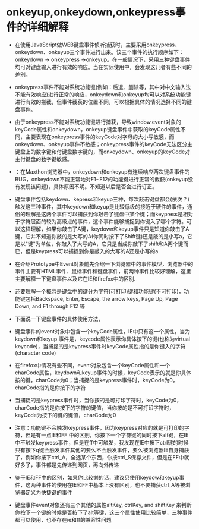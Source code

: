 # onkeyup,onkeydown,onkeypress事件的详细解释


- 在使用JavaScript做WEB键盘事件侦听捕获时，主要采用onkeypress、onkeydown、onkeyup三个事件进行出来。该三个事件的执行顺序如下：onkeydown -> onkeypress ->onkeyup。在一般情况下，采用三种键盘事件均可对键盘输入进行有效的响应。当在实际使用中，会发现这几者有些不同的差别。  

- onkeypress事件不能对系统功能键(例如：后退、删除等，其中对中文输入法不能有效响应)进行正常的响应，onkeydown和onkeyup均可以对系统功能键进行有效的拦截，但事件截获的位置不同，可以根据具体的情况选择不同的键盘事件。  

- 由于onkeypress不能对系统功能键进行捕获，导致window.event对象的keyCode属性和onkeydown，onkeyup键盘事件中获取的keyCode属性不同，主要表现在onkeypress事件的keyCode对字母的大小写敏感，而onkeydown、onkeyup事件不敏感；onkeypress事件的keyCode无法区分主键盘上的数字键和付键盘数字键的，而onkeydown、onkeyup的keyCode对主付键盘的数字键敏感。  

- ：在Maxthon浏览器中，onkeydown和onkeyup有连续响应两次键盘事件的BUG，onkeydown不能正常地对F1~F12的功能键进行正常的截获(onkeyup没有发现该问题)，具体原因不明。不知道以后是否会进行订正。  

- 键盘事件包括keydown、kepress和keyup三种，每次敲击键盘都会(依次？)触发这三种事件，其中keydown和keyup是比较低级的接近于硬件的事件，通俗的理解是这两个事件可以捕获到你敲击了键盘中某个键；而keypress是相对于字符层面的较为高级点的事件，这个事件能够捕捉到你键入了哪个字符。可以这样理解，如果你敲击了A键，keydown和keyup事件只是知道你敲击了A键，它并不知道你敲的是大写的A(你同时按下了Shift键)还是敲的是小写a，它是以"键"为单位，你敲入了大写的A，它只是当成你敲下了shift和A两个键而已，但是keypress可以捕捉到你是敲入的大写的A还是小写的a.  

- 在介绍Prototype中Event对象前先介绍一下浏览器中的事件模型，浏览器中的事件主要有HTML事件、鼠标事件和键盘事件，前两种事件比较好理解，这里主要解释一下键盘事件以及它在IE和firefox中的区别.  

- 还要理解一个概念是键盘中的键分为字符(可打印)键和功能键(不可打印)，功能键包括Backspace, Enter, Escape, the arrow keys, Page Up, Page Down, and F1 through F12 等  

- 下面说一下键盘事件的具体使用方法，  

- 键盘事件的event对象中包含一个keyCode属性，IE中只有这一个属性，当为keydown和keyup 事件是，keycode属性表示你具体按下的键(也称为virtual keycode)，当捕捉的是keypress事件时keyCode属性指的是你键入的字符(character code)  

- 在firefox中情况有些不同，event对象包含一个keyCode属性和一个charCode属性，keydown和keyup事件的时候，keyCode表示的就是你具体按的键，charCode为0；当捕捉的是keypress事件时，keyCode为0，charCode指的是你按下的字符  

- 当捕捉的是keypress事件时，当你按的是可打印字符时，keyCode为0，charCode指的是你按下的字符的键值，当你按的是不可打印字符时，keyCode为按下的键的键值，charCode为0  

- 注意：功能键不会触发keypress事件，因为keypress对应的就是可打印的字符，但是有一点IE和FF 中的区别，你按下一个字符键的同时按下alt键，在IE中不触发keypress事件，但是在ff中可触发，我发现在IE中按下ctrl键的时候只有按下q键会触发事件其他的要么不会触发事件，要么被浏览器IE自身捕获了，例如你按下ctrl_A，全选某个东西，你按ctrl_S保存文件，但是在FF中就好多了，事件都是先传递到网页，再向外传递  

- 鉴于IE和FF中的区别，如果你比较懒的话，建议只使用keydow和keyup事件，这两种事件的使用在IE和FF中基本上没有区别，也不要捕获ctrl_A等被浏览器定义为快捷键的事件  

- 键盘事件event对象还有三个其他的属性altKey, ctrlKey, and shiftKey 来判断你按下一个键的时候是否按下了alt等键，这三个属性使用比较简单，三种事件都可以使用，也不存在ie和ff的兼容性问题  